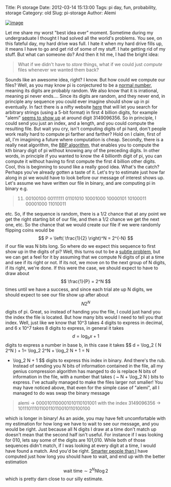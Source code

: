 Title: Pi storage
Date: 2012-03-14 15:13:00
Tags: pi day, fun, probability, storage
Category: old
Slug: pi-storage
Author: Alemi


[![image](http://4.bp.blogspot.com/-4x2fD-exJns/T2DAEJqroqI/AAAAAAAAAbI/8_9quiDP4p0/s320/floppies.jpg)](http://4.bp.blogspot.com/-4x2fD-exJns/T2DAEJqroqI/AAAAAAAAAbI/8_9quiDP4p0/s1600/floppies.jpg)

Let me share my worst "best idea ever" moment. Sometime during my
undergraduate I thought I had solved all the world's problems. You see,
on this fateful day, my hard drive was full. I hate it when my hard
drive fills up, it means I have to go and get rid of some of my stuff. I
hate getting rid of my stuff. But what can someone do? And then it hit
me, I had the bright idea:

> What if we didn't have to *store* things, what if we could just
> *compute* files whenever we wanted them back?

Sounds like an awesome idea, right? I know. But how could we compute our
files? Well, as you may know pi is conjectured to be a [normal
number](http://en.wikipedia.org/wiki/Normal_number), meaning its digits
are probably random. We also know that it is irrational, meaning pi
never ends.... Since its digits are random, and they never end, in
principle any sequence you could ever imagine should show up in pi
eventually. In fact there is a nifty website
[here](http://pi.nersc.gov/) that will let you search for arbitrary
strings (using a 5-bit format) in first 4 billion digits, for example
"alemi" [seems to show
up](http://pi.nersc.gov/cgi-bin/pi.cgi?word=alemi&format=char) at around
digit 3149096356. So in principle, I could send you just an index, and a
length, and you could compute the resulting file. But wait you cry,
isn't computing digits of pi hard, don't people work really hard to
compute pi farther and farther? Hold on I claim, first of all, I'm
imagining a future where computation is cheap. Secondly, there is a
really neat algorithm, the [BBP
algorithm](http://en.wikipedia.org/wiki/Bailey%E2%80%93Borwein%E2%80%93Plouffe_formula),
that enables you to compute the kth binary digit of pi without knowing
any of the preceding digits. In other words, in principle if you wanted
to know the 4 billionth digit of pi, you can compute it without having
to first compute the first 4 billion other digits. Cool, this is
beginning to sound like a really good idea. What's the catch? Perhaps
you've already gotten a taste of it. Let's try to estimate just how far
along in pi we would have to look before our message of interest shows
up. Let's assume we have written our file in binary, and are computing
pi in binary e.g.

> 11. 00100100 00111111 01101010 10001000 10000101 10100011 00001000
> 11010011

etc. So, if the sequence is random, there is a 1/2 chance that at any
point we get the right starting bit of our file, and then a 1/2 chance
we get the next one, etc. So the chance that we would create our file if
we were randomly flipping coins would be $$ P = \left( \frac{1}{2}
\right)^N = 2^{-N} $$ if our file was N bits long. So where do we
expect this sequence to first show up in the digits of pi? Well, this
turns out to be a [subtle
problem](http://mathworld.wolfram.com/CoinTossing.html), but we can get
a feel for it by assuming that we compute N digits of pi at a time and
see if its right or not. If its not, we move on to the next group of N
digits, if its right, we're done. If this were the case, we should
expect to have to draw about $$ \frac{1}{P} = 2^N $$ times until we
have a success, and since each trial ate up N digits, we should expect
to see our file show up after about $$ N 2^N $$ digits of pi. Great, so
instead of handing you the file, I could just hand you the index the
file is located. But how many bits would I need to tell you that index.
Well, just like we know that 10^3 takes 4 digits to express in decimal,
and 6 x 10^7 takes 8 digits to express, in general it takes $$ d =
\log_b x + 1 $$ digits to express a number in base b, in this case it
takes $$ d = \log_2 ( N 2^N ) + 1= \log_2 2^N + \log_2 N + 1 = N
+ \log_2 N + 1 $$ digits to express this index in binary. And there's
the rub. Instead of sending you N bits of information contained in the
file, all my genius compression algorithm has manged to do is replace N
bits of information in the file, with a number that takes \( \~ N +
\log_2 N \) bits to express. I've actually managed to make the files
larger not smaller! You may have noticed above, that even for the simple
case of "alemi", all I managed to do was swap the binary message

> alemi -\> 0000101100001010110101001 with the index 3149096356 -\>
> 10111011101100110110010110100100

which is longer in binary! As an aside, you may have felt uncomfortable
with my estimation for how long we have to wait to see our message, and
you would be right. Just because all N digits I draw at a time don't
match up doesn't mean that the second half isn't useful. For instance if
I was looking for 010, lets say some of the digits are 101,010. While
both of those sequences didn't match, if I was looking at every digit at
a time, I would have found a match. And you'd be right. [Smarter people
than I](http://www.cs.elte.hu/~mori/cikkek/Expectation.pdf) have
computed just how long you should have to wait, and end up with the
better estimation $$ \text{wait time} \sim 2^N N \log 2 $$ which is
pretty darn close to our silly estimate.
